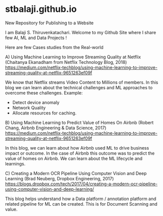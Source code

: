 # stbalaji.github.io
New Repository for Publishing to a Website

I am Balaji S. Thiruvenkatachari. Welcome to my Github Site where I share few AI, ML and Data Projects ! 

Here are few Cases studies from the Real-world 

A) Using Machine Learning to Improve Streaming Quality at Netflix (Chaitanya Ekanadham from Netflix Technology Blog, 2018)
https://medium.com/netflix-techblog/using-machine-learning-to-improve-streaming-quality-at-netflix-9651263ef09f

We know that Netflix streams Video Content to Millions of members. In this blog we can learn about the technical challenges and ML approaches to overcome these challenges. Example:
- Detect device anomaly
- Network Quality
- Allocate resources for caching.

B) Using Machine Learning to Predict Value of Homes On Airbnb (Robert Chang, Airbnb Engineering & Data Science, 2017)
https://medium.com/netflix-techblog/using-machine-learning-to-improve-streaming-quality-at-netflix-9651263ef09f

In this blog, we can learn about how Airbnb used ML to drive business impact or outcome. In the case of Airbnb this outcome was to predict the value of homes on Airbnb. We can learn about the ML lifecycle and learnings. 

C) Creating a Modern OCR Pipeline Using Computer Vision and Deep Learning (Brad Neuberg, Dropbox Engineering, 2017)
https://blogs.dropbox.com/tech/2017/04/creating-a-modern-ocr-pipeline-using-computer-vision-and-deep-learning/

This blog helps understand how a Data platform / annotation platform and related pipeline for ML can be created. This is for Document Scanning and value. 
